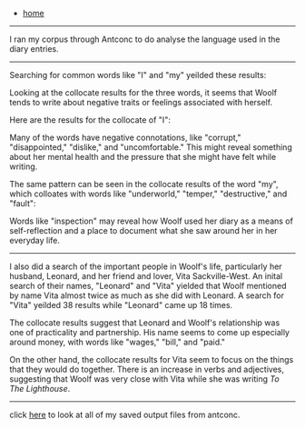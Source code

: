 - [home](https://paula-rodrigo.github.io/woolfdiaries.github.io/)
---

I ran my corpus through Antconc to do analyse the language used in the diary entries. 

---
Searching for common words like "I" and "my" yeilded these results:

Looking at the collocate results for the three words, it seems that Woolf tends to write about negative traits or feelings associated with herself. 

Here are the results for the collocate of "I":
<div><object data="I_collocate_results.txt" width="600" height="350"></object></div>
Many of the words have negative connotations, like "corrupt," "disappointed," "dislike," and "uncomfortable." This might reveal something about her mental health and the pressure that she might have felt while writing.

The same pattern can be seen in the collocate results of the word "my", which colloates with words like "underworld," "temper," "destructive," and "fault":
<div><object data="my_collocate_results.txt" width="600" height="350"></object></div>

Words like "inspection" may reveal how Woolf used her diary as a means of self-reflection and a place to document what she saw around her in her everyday life.

---
I also did a search of the important people in Woolf's life, particularly her husband, Leonard, and her friend and lover, Vita Sackville-West. An inital search of their names, "Leonard" and "Vita" yielded that Woolf mentioned by name Vita almost twice as much as she did with Leonard. A search for "Vita" yeilded 38 results while "Leonard" came up 18 times.

The collocate results suggest that Leonard and Woolf's relationship was one of practicality and partnership. His name seems to come up especially around money, with words like "wages," "bill," and "paid."
<div><object data="Leonard_collocate_results.txt" width="600" height="350"></object></div>

On the other hand, the collocate results for Vita seem to focus on the things that they would do together. There is an increase in verbs and adjectives, suggesting that Woolf was very close with Vita while she was writing *To The Lighthouse*. 

<div><object data="Vita_collocate_results.txt" width="600" height="350"></object></div>

---
click [here]() to look at all of my saved output files from antconc.
